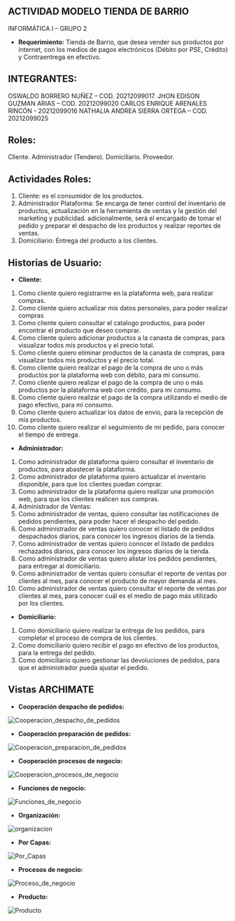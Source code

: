 ## ACTIVIDAD MODELO TIENDA DE BARRIO
INFORMÁTICA I – GRUPO 2

- **Requerimiento:** Tienda de Barrio, que desea vender sus productos por internet, con los medios de pagos electrónicos (Débito por PSE, Crédito) y Contraentrega en efectivo.

## INTEGRANTES: 
 OSWALDO BORRERO NUÑEZ – COD. 20212099017.
 JHON EDISON GUZMAN ARIAS – COD. 20212099020
 CARLOS ENRIQUE  ARENALES RINCÓN - 20212099016
 NATHALIA ANDREA SIERRA ORTEGA – COD. 20212099025

## Roles: 
Cliente.
Administrador (Tendero).
Domiciliario.
Proveedor.

## Actividades Roles: 
1. Cliente: es el consumidor de los productos.
2. Administrador Plataforma: Se encarga de tener control del inventario de productos, actualización en la herramienta de ventas y la gestión del marketing y publicidad. adicionalmente, será el encargado de tomar el pedido y preparar el despacho de los productos y realizar reportes de ventas.
4. Domiciliario: Entrega del producto a los clientes.

## Historias de Usuario:
- **Cliente:** 
1. Como cliente quiero registrarme en la plataforma web, para realizar compras.
2. Como cliente quiero actualizar mis datos personales, para poder realizar compras
3. Como cliente quiero consultar el catalogo productos, para poder encontrar el producto que deseo comprar.
4. Como cliente quiero adicionar productos a la canasta de compras, para visualizar  todos mis productos y el precio total.
5. Como cliente quiero eliminar productos de la canasta de compras, para visualizar  todos mis productos y el precio total.
6. Como cliente quiero realizar el pago de la compra de uno o más productos por la plataforma web con débito, para mi consumo.
7. Como cliente quiero realizar el pago de la compra de uno o más productos por la plataforma web con crédito, para mi consumo.
8. Como cliente quiero realizar el pago de la compra utilizando el medio de pago efectivo, para mi consumo.
9. Como cliente quiero actualizar los datos de envío, para la recepción de mis productos.
10. Como cliente quiero realizar  el seguimiento de mi pedido, para conocer el tiempo de entrega.

- **Administrador:**
1. Como administrador de plataforma quiero consultar el inventario de productos, para abastecer la plataforma.
2. Como administrador de plataforma quiero actualizar el inventario disponible, para que los clientes puedan comprar.
3. Como administrador de la plataforma quiero realizar una promoción web, para que los clientes realicen sus compras.
4. Administrador de Ventas: 
5. Como administrador de ventas, quiero   consultar las notificaciones de pedidos pendientes, para poder hacer el despacho del pedido.
6. Como administrador de ventas quiero conocer el listado de pedidos despachados diarios, para conocer los ingresos diarios de la tienda.
7. Como administrador de ventas quiero conocer el listado de pedidos rechazados diarios, para conocer los ingresos diarios de la tienda.
8. Como administrador de ventas quiero alistar los pedidos pendientes, para entregar al domiciliario.
9. Como administrador de ventas quiero consultar el reporte de ventas por clientes al mes, para conocer el producto de mayor demanda al mes.
10. Como administrador de ventas quiero consultar el reporte de ventas por clientes al mes, para conocer cuál es el medio de pago más utilizado por los clientes.

- **Domiciliario:**
1. Como domiciliario quiero realizar la entrega de los pedidos, para completar el proceso de compra de los clientes.
2. Como domiciliario quiero recibir el pago en efectivo de los productos, para la entrega del pedido.
3. Como domiciliario quiero gestionar las devoluciones de pedidos, para que el administrador pueda ajustar el pedido.

## Vistas ARCHIMATE

- **Cooperación despacho de pedidos:** 

![Cooperacion_despacho_de_pedidos](Imagenes/Cooperacion_despacho_de_pedidos.png) 


- **Cooperación preparación de pedidos:** 

![Cooperacion_preparacion_de_pedidos](Imagenes/Cooperacion_preparacion_de_pedidos.png) 


- **Cooperación procesos de negocio:**

![Cooperacion_procesos_de_negocio](Imagenes/Cooperacion_procesos_de_negocio.png) 


- **Funciones de negocio:**

![Funciones_de_negocio](Imagenes/Funciones_de_negocio.png)


- **Organización:**
 
![organizacion](Imagenes/Organizacion.png)


- **Por Capas:** 

![Por_Capas](Imagenes/Por_Capas.png)


- **Procesos de negocio:**

![Proceso_de_negocio](Imagenes/Proceso_de_negocio.png)


- **Producto:**

![Producto](Imagenes/Producto.png)

